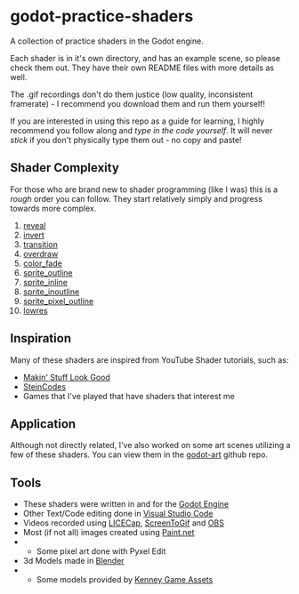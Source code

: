 # godot-practice-shaders
A collection of practice shaders in the Godot engine.

Each shader is in it's own directory, and has an example scene, so please check them out. They have their own README files with more details as well.

The .gif recordings don't do them justice (low quality, inconsistent framerate) - I recommend you download them and run them yourself!

If you are interested in using this repo as a guide for learning, I highly recommend you follow along and _type in the code yourself_. It will never *stick* if you don't physically type them out - no copy and paste!

## Shader Complexity
For those who are brand new to shader programming (like I was) this is a _rough_ order you can follow. They start relatively simply and progress towards more complex.

1. [reveal](2d/reveal)
1. [invert](2d/invert)
1. [transition](2d/transition)
1. [overdraw](3d/overdraw)
1. [color_fade](2d/color_fade)
1. [sprite_outline](2d/sprite_outline)
1. [sprite_inline](2d/sprite_inline)
1. [sprite_inoutline](2d/sprite_inoutline)
1. [sprite_pixel_outline](2d/sprite_pixel_outline)
1. [lowres](3d/lowres)

## Inspiration
Many of these shaders are inspired from YouTube Shader tutorials, such as:
* [Makin' Stuff Look Good](https://www.youtube.com/channel/UCEklP9iLcpExB8vp_fWQseg)
* [SteinCodes](https://steincodes.tumblr.com/)
* Games that I've played that have shaders that interest me

## Application
Although not directly related, I've also worked on some art scenes utilizing a few of these shaders. You can view them in the [godot-art](https://github.com/DevinPentecost/godot-art) github repo.

## Tools
* These shaders were written in and for the [Godot Engine](https://godotengine.org/)
* Other Text/Code editing done in [Visual Studio Code](https://code.visualstudio.com)
* Videos recorded using [LICECap](https://www.cockos.com/licecap/), [ScreenToGif](http://www.screentogif.com/) and [OBS](https://obsproject.com/)
* Most (if not all) images created using [Paint.net](https://www.getpaint.net/)
* * Some pixel art done with Pyxel Edit
* 3d Models made in [Blender](https://www.blender.org/)
* * Some models provided by [Kenney Game Assets](https://kenney.nl/)
